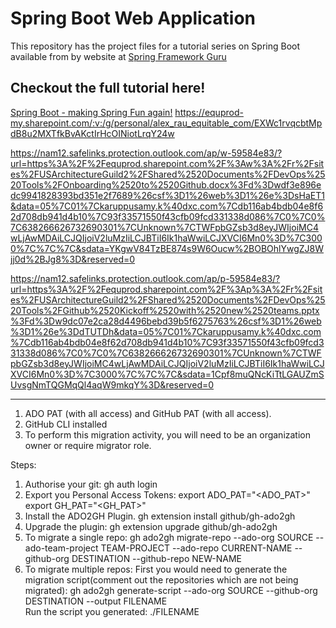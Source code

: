 # Spring Boot Web Application
This repository has the project files for a tutorial series on Spring Boot available from by website at [Spring Framework Guru](https://springframework.guru)

## Checkout the full tutorial here!
[Spring Boot - making Spring Fun again!](https://springframework.guru/spring-boot-web-application-part-1-spring-initializr/)
https://equprod-my.sharepoint.com/:v:/g/personal/alex_rau_equitable_com/EXWc1rvqcbtMpdB8u2MXTfkBvAKctIrHcOINiotLrqY24w

https://nam12.safelinks.protection.outlook.com/ap/w-59584e83/?url=https%3A%2F%2Fequprod.sharepoint.com%2F%3Aw%3A%2Fr%2Fsites%2FUSArchitectureGuild2%2FShared%2520Documents%2FDevOps%2520Tools%2FOnboarding%2520to%2520Github.docx%3Fd%3Dwdf3e896edc9941828393bd351e2f7689%26csf%3D1%26web%3D1%26e%3DsHaET1&data=05%7C01%7Ckaruppusamy.k%40dxc.com%7Cdb116ab4bdb04e8f62d708db941d4b10%7C93f33571550f43cfb09fcd331338d086%7C0%7C0%7C638266626732690301%7CUnknown%7CTWFpbGZsb3d8eyJWIjoiMC4wLjAwMDAiLCJQIjoiV2luMzIiLCJBTiI6Ik1haWwiLCJXVCI6Mn0%3D%7C3000%7C%7C%7C&sdata=YKgwV84TzBE874s9W6Oucw%2BOBOhlYwgZJ8Wjj0d%2BJg8%3D&reserved=0

https://nam12.safelinks.protection.outlook.com/ap/p-59584e83/?url=https%3A%2F%2Fequprod.sharepoint.com%2F%3Ap%3A%2Fr%2Fsites%2FUSArchitectureGuild2%2FShared%2520Documents%2FDevOps%2520Tools%2FGithub%2520Kickoff%2520with%2520new%2520teams.pptx%3Fd%3Dw9dc07e2ca28d4496bebd39b5f6275763%26csf%3D1%26web%3D1%26e%3DdTUTDh&data=05%7C01%7Ckaruppusamy.k%40dxc.com%7Cdb116ab4bdb04e8f62d708db941d4b10%7C93f33571550f43cfb09fcd331338d086%7C0%7C0%7C638266626732690301%7CUnknown%7CTWFpbGZsb3d8eyJWIjoiMC4wLjAwMDAiLCJQIjoiV2luMzIiLCJBTiI6Ik1haWwiLCJXVCI6Mn0%3D%7C3000%7C%7C%7C&sdata=1Cpf8muQNcKiTtLGAUZmSUvsgNmTQGMqQl4aqW9mkqY%3D&reserved=0

*****************************************
1. ADO PAT (with all access) and GitHub PAT (with all access).
2. GitHub CLI installed
3. To perform this migration activity, you will need to be an organization owner or require migrator role.

Steps:
1. Authorise your git:
	gh auth login
2. Export you Personal Access Tokens:
 	export ADO_PAT="<ADO_PAT>"
	export GH_PAT="<GH_PAT>"
2. Install the ADO2GH Plugin.
	gh extension install github/gh-ado2gh
3. Upgrade the plugin:
 	gh extension upgrade github/gh-ado2gh
4. To migrate a single repo:
	gh ado2gh migrate-repo --ado-org SOURCE --ado-team-project TEAM-PROJECT --ado-repo CURRENT-NAME --github-org DESTINATION --github-repo NEW-NAME
5. To migrate multiple repos:
   First you would need to generate the migration script(comment out the repositories which are not being migrated):
	gh ado2gh generate-script --ado-org SOURCE --github-org DESTINATION --output FILENAME	 
   Run the script you generated:
	./FILENAME  
